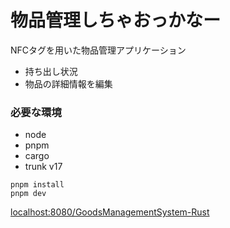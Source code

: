 # 物品管理しちゃおっかなー

NFCタグを用いた物品管理アプリケーション

- 持ち出し状況
- 物品の詳細情報を編集

### 必要な環境
- node
- pnpm
- cargo
- trunk v17


```
pnpm install
pnpm dev
```

[localhost:8080/GoodsManagementSystem-Rust](http://localhost:8080/GoodsManagementSystem-Rust)